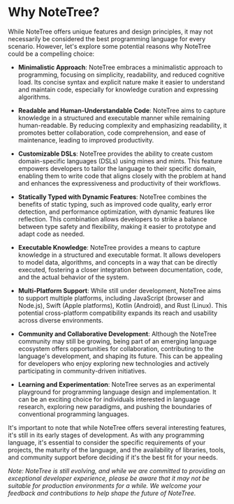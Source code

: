 # Why NoteTree?

While NoteTree offers unique features and design principles, it may not
necessarily be considered the best programming language for every
scenario. However, let's explore some potential reasons why NoteTree
could be a compelling choice:

- **Minimalistic Approach**: NoteTree embraces a minimalistic approach
  to programming, focusing on simplicity, readability, and reduced
  cognitive load. Its concise syntax and explicit nature make it easier
  to understand and maintain code, especially for knowledge curation and
  expressing algorithms.

- **Readable and Human-Understandable Code**: NoteTree aims to capture
  knowledge in a structured and executable manner while remaining
  human-readable. By reducing complexity and emphasizing readability, it
  promotes better collaboration, code comprehension, and ease of
  maintenance, leading to improved productivity.

- **Customizable DSLs**: NoteTree provides the ability to create custom
  domain-specific languages (DSLs) using mines and mints. This feature
  empowers developers to tailor the language to their specific domain,
  enabling them to write code that aligns closely with the problem at
  hand and enhances the expressiveness and productivity of their
  workflows.

- **Statically Typed with Dynamic Features**: NoteTree combines the
  benefits of static typing, such as improved code quality, early error
  detection, and performance optimization, with dynamic features like
  reflection. This combination allows developers to strike a balance
  between type safety and flexibility, making it easier to prototype and
  adapt code as needed.

- **Executable Knowledge**: NoteTree provides a means to capture
  knowledge in a structured and executable format. It allows developers
  to model data, algorithms, and concepts in a way that can be directly
  executed, fostering a closer integration between documentation, code,
  and the actual behavior of the system.

- **Multi-Platform Support**: While still under development, NoteTree
  aims to support multiple platforms, including JavaScript (browser and
  Node.js), Swift (Apple platforms), Kotlin (Android), and Rust (Linux).
  This potential cross-platform compatibility expands its reach and
  usability across diverse environments.

- **Community and Collaborative Development**: Although the NoteTree
  community may still be growing, being part of an emerging language
  ecosystem offers opportunities for collaboration, contributing to the
  language's development, and shaping its future. This can be appealing
  for developers who enjoy exploring new technologies and actively
  participating in community-driven initiatives.

- **Learning and Experimentation**: NoteTree serves as an experimental
  playground for programming language design and implementation. It can
  be an exciting choice for individuals interested in language research,
  exploring new paradigms, and pushing the boundaries of conventional
  programming languages.

It's important to note that while NoteTree offers several interesting
features, it's still in its early stages of development. As with any
programming language, it's essential to consider the specific
requirements of your projects, the maturity of the language, and the
availability of libraries, tools, and community support before deciding
if it's the best fit for your needs.

_Note: NoteTree is still evolving, and while we are committed to
providing an exceptional developer experience, please be aware that it
may not be suitable for production environments for a while. We welcome
your feedback and contributions to help shape the future of NoteTree._
